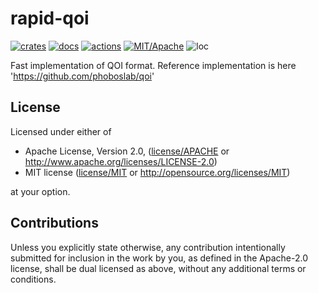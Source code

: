 # rapid-qoi

[![crates](https://img.shields.io/crates/v/rapid-qoi.svg?style=for-the-badge&label=rapid-qoi)](https://crates.io/crates/rapid-qoi)
[![docs](https://img.shields.io/badge/docs.rs-rapid-qoi-66c2a5?style=for-the-badge&labelColor=555555&logoColor=white)](https://docs.rs/rapid-qoi)
[![actions](https://img.shields.io/github/workflow/status/zakarumych/rapid-qoi/badge/master?style=for-the-badge)](https://github.com/zakarumych/rapid-qoi/actions?query=workflow%3ARust)
[![MIT/Apache](https://img.shields.io/badge/license-MIT%2FApache-blue.svg?style=for-the-badge)](COPYING)
![loc](https://img.shields.io/tokei/lines/github/zakarumych/rapid-qoi?style=for-the-badge)


Fast implementation of QOI format.
Reference implementation is here 'https://github.com/phoboslab/qoi'

## License

Licensed under either of

* Apache License, Version 2.0, ([license/APACHE](license/APACHE) or http://www.apache.org/licenses/LICENSE-2.0)
* MIT license ([license/MIT](license/MIT) or http://opensource.org/licenses/MIT)

at your option.

## Contributions

Unless you explicitly state otherwise, any contribution intentionally submitted for inclusion in the work by you, as defined in the Apache-2.0 license, shall be dual licensed as above, without any additional terms or conditions.
